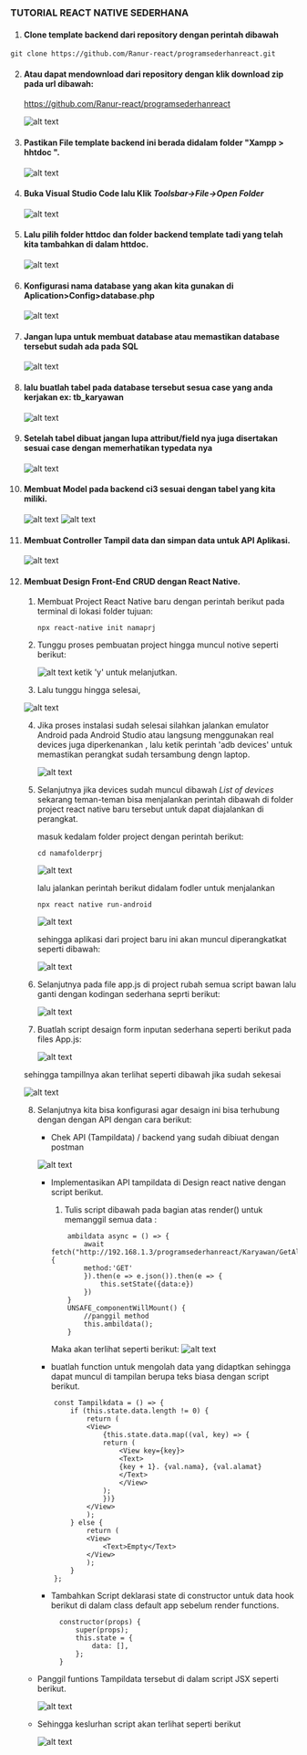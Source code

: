### TUTORIAL REACT NATIVE SEDERHANA

1. #### Clone template backend dari repository dengan perintah dibawah

```
git clone https://github.com/Ranur-react/programsederhanreact.git
```

2. #### Atau dapat mendownload dari repository dengan klik download zip pada url dibawah:

	<https://github.com/Ranur-react/programsederhanreact>

	 ![alt text](./img/Screen%20Shot%202022-07-21%20at%2011.26.08.png)

3. #### Pastikan File template backend ini berada didalam folder "Xampp > hhtdoc ".

 	![alt text](./img/Screen%20Shot%202022-07-21%20at%2011.31.01.png)
 
4. #### Buka Visual Studio Code lalu Klik _Toolsbar->File->Open Folder_

	![alt text](./img/Screen%20Shot%202022-07-21%20at%2011.38.23.png)

5. #### Lalu pilih folder httdoc dan folder backend template tadi yang telah kita tambahkan di dalam httdoc.

 	![alt text](./img/Screen%20Shot%202022-07-21%20at%2011.40.20.png)

6. #### Konfigurasi nama database yang akan kita gunakan di Aplication>Config>database.php

	![alt text](./img/Screen%20Shot%202022-07-21%20at%2011.48.21.png)



7. #### Jangan lupa untuk membuat database atau memastikan database tersebut sudah ada pada SQL

	 ![alt text](./img/Screen%20Shot%202022-07-21%20at%2014.05.52.png)

8. #### lalu buatlah tabel pada database tersebut sesua case yang anda kerjakan ex: tb_karyawan

	 ![alt text](./img/Screen%20Shot%202022-07-21%20at%2014.09.15.png)
9. #### Setelah tabel dibuat jangan lupa attribut/field nya juga disertakan sesuai case dengan memerhatikan typedata nya 
	 ![alt text](./img/Screen%20Shot%202022-07-21%20at%2021.05.53.png)

10. #### Membuat Model pada backend ci3 sesuai dengan tabel yang kita miliki.
 	![alt text](./img/Screen%20Shot%202022-07-21%20at%2015.11.38.png)
 	![alt text](./img/Screen%20Shot%202022-07-21%20at%2015.14.29.png)

11. #### Membuat Controller Tampil data dan simpan data untuk API Aplikasi.

 	![alt text](./img/Screen%20Shot%202022-07-21%20at%2016.57.10.png)


12. #### Membuat Design Front-End CRUD dengan React Native.

	1) Membuat Project React Native baru dengan perintah berikut pada terminal di lokasi folder tujuan:
		````
		npx react-native init namaprj
		````
	2) Tunggu proses pembuatan project hingga muncul notive seperti berikut:
		
		![alt text](./img/Screen%20Shot%202022-07-21%20at%2017.12.59.png)
		ketik 'y' untuk melanjutkan.

	3) Lalu tunggu hingga selesai,

	  ![alt text](./img/Screen%20Shot%202022-07-21%20at%2017.14.59.png)


	4) Jika proses instalasi sudah selesai silahkan jalankan emulator Android pada Android Studio atau langsung menggunakan real devices juga diperkenankan , lalu ketik perintah 'adb devices' untuk memastikan perangkat sudah tersambung dengn  laptop.

	   ![alt text](./img/Screen%20Shot%202022-07-21%20at%2017.31.49.png)

	5) Selanjutnya jika devices sudah muncul dibawah _List of devices_ sekarang teman-teman bisa menjalankan perintah dibawah di folder project react native baru tersebut untuk dapat diajalankan di perangkat.

		masuk kedalam folder project dengan perintah berikut:

		```
		cd namafolderprj
		```

	    ![alt text](./img/Screen%20Shot%202022-07-21%20at%2017.50.10.png)

		lalu jalankan perintah berikut didalam fodler untuk menjalankan
		
		```
		npx react native run-android
		```

    	 ![alt text](./img/Screen%20Shot%202022-07-21%20at%2017.50.10.png)

		sehingga aplikasi dari project baru ini akan muncul diperangkatkat seperti dibawah:

	      ![alt text](./img/Screen%20Shot%202022-07-21%20at%2018.16.15.png)

	6) Selanjutnya pada file app.js di project rubah semua script bawan lalu ganti dengan kodingan sederhana seprti berikut:

       ![alt text](./img/Screen%20Shot%202022-07-21%20at%2018.29.17.png)

	7) Buatlah script desaign form inputan sederhana seperti berikut pada files App.js:
       
	   ![alt text](./img/Screen%20Shot%202022-07-21%20at%2020.26.11.png)

	sehingga tampillnya akan terlihat seperti dibawah jika sudah sekesai

   	 ![alt text](./img/Screen%20Shot%202022-07-21%20at%2020.27.09.png)

 	8) Selanjutnya kita bisa konfigurasi agar desaign ini bisa terhubung dengan dengan API dengan cara berikut:
	 	* Chek API (Tampildata) / backend yang sudah dibiuat dengan postman 

    	![alt text](./img/Screen%20Shot%202022-07-21%20at%2021.16.13.png)
		
		* Implementasikan API tampildata di Design react native dengan script berikut. 
			1. Tulis script dibawah pada bagian atas render() untuk memanggil semua data :

			```
				ambildata async = () => {
					await fetch("http://192.168.1.3/programsederhanreact/Karyawan/GetAll", {
					method:'GET'
					}).then(e => e.json()).then(e => {
						this.setState({data:e})
					})
				}
				UNSAFE_componentWillMount() {
					//panggil method
					this.ambildata();
				}
			```

			Maka akan terlihat seperti berikut:
		     ![alt text](./img/Screen%20Shot%202022-07-21%20at%2022.10.59.png)

		* buatlah function untuk mengolah data yang didaptkan sehingga dapat muncul di tampilan berupa teks biasa dengan script berikut.

		```
			const Tampilkdata = () => {
				if (this.state.data.length != 0) {
					return (
					<View>
						{this.state.data.map((val, key) => {
						return (
							<View key={key}>
							<Text>
							{key + 1}. {val.nama}, {val.alamat}
							</Text>
							</View>
						);
						})}
					</View>
					);
				} else {
					return (
					<View>
						<Text>Empty</Text>
					</View>
					);
				}
			};
		```

  		* Tambahkan Script deklarasi state di constructor untuk data hook  berikut di dalam class default app sebelum render functions.

		  ```
			constructor(props) {
				super(props);
				this.state = {
					data: [],
				};
			}
		  ```
      * Panggil  funtions Tampildata tersebut di dalam script JSX seperti berikut.

     	![alt text](./img/Screen%20Shot%202022-07-22%20at%2014.45.50.png)

	  * Sehingga keslurhan script akan terlihat seperti berikut

     	 ![alt text](./img/Screen%20Shot%202022-07-22%20at%2014.56.02.png)



